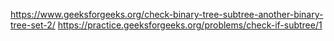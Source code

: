 https://www.geeksforgeeks.org/check-binary-tree-subtree-another-binary-tree-set-2/
https://practice.geeksforgeeks.org/problems/check-if-subtree/1
